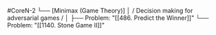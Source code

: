 #CoreN-2
└── [Minimax (Game Theory)]
    │   / Decision making for adversarial games /
    │
    ├── Problem: "[[486. Predict the Winner]]"
    └── Problem: "[[1140. Stone Game II]]"